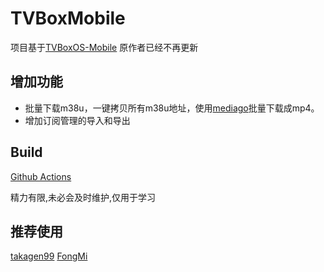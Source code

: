 # TVBoxMobile

项目基于[TVBoxOS-Mobile](https://github.com/XiaoRanLiu3119/TVBoxOS-Mobile)
原作者已经不再更新

## 增加功能
- 批量下载m38u，一键拷贝所有m38u地址，使用[mediago](https://github.com/caorushizi/mediago)批量下载成mp4。
- 增加订阅管理的导入和导出

## Build
[Github Actions](https://github.com/XiaoRanLiu3119/MBox-Build/actions)   

精力有限,未必会及时维护,仅用于学习

## 推荐使用   
[takagen99](https://github.com/takagen99/Box)
[FongMi](https://github.com/FongMi/TV)